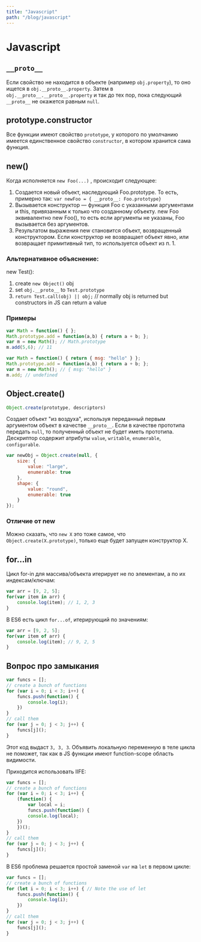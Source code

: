 ```yaml
---
title: "Javascript"
path: "/blog/javascript"
---
```

# Javascript

## `__proto__`

Если свойство не находится в объекте (например `obj.property`), то оно ищется в `obj.__proto__.property`. Затем в `obj.__proto__.__proto__.property` и так до тех пор, пока следующий `__proto__` не окажется равным `null`.

## prototype.constructor

Все функции имеют свойство `prototype`, у которого по умолчанию имеется единственное свойство `constructor`, в котором хранится сама функция.

## new()

Когда исполняется `new Foo(...)` , происходит следующее:

1. Создается новый объект, наследующий Foo.prototype. То есть, примерно так: `var newFoo = { __proto__: Foo.prototype}`
2. Вызывается конструктор — функция Foo с указанными аргументами и this, привязанным к только что созданному объекту. new Foo эквивалентно new Foo(), то есть если аргументы не указаны, Foo вызывается без аргументов.
3. Результатом выражения new становится объект, возвращенный конструктором. Если конструктор не возвращает объект явно, или возвращает примитивный тип, то используется объект из п. 1.

### Альтернативное объяснение:

new Test():

1. create `new Object()` obj
2. set `obj.__proto__` to `Test.prototype`
3. `return Test.call(obj) || obj;` // normally obj is returned but constructors in JS can return a value

### Примеры

```js
var Math = function() { };
Math.prototype.add = function(a,b) { return a + b; };
var m = new Math(); // Math.prototype
m.add(5,6); // 11
```

```js
var Math = function() { return { msg: "hello" } };
Math.prototype.add = function(a,b) { return a + b; };
var m = new Math(); // { msg: "hello" }
m.add; // undefined
```

## Object.create()

```js
Object.create(prototype, descriptors)
```

Создает объект "из воздуха", используя переданный первым аргументом объект в качестве `__proto__`. Если в качестве прототипа передать `null`, то полученный объект не будет иметь прототипа. Дескриптор содержит атрибуты `value`, `writable`, `enumerable`, `configurable`.

```js
var newObj = Object.create(null, {
    size: {
        value: "large",
        enumerable: true
    },
    shape: {
        value: "round",
        enumerable: true
    }
});
```

### Отличие от new

Можно сказать, что `new X` это тоже самое, что `Object.create(X.prototype)`, только еще будет запущен конструктор X.

## for...in

Цикл for-in для массива/объекта итерирует не по элементам, а по их индексам/ключам:

```js
var arr = [9, 2, 5];
for(var item in arr) {
    console.log(item); // 1, 2, 3
}
```

В ES6 есть цикл `for...of`, итерирующий по значениям:

```js
var arr = [9, 2, 5];
for(var item of arr) {
    console.log(item); // 9, 2, 5
}
```

## Вопрос про замыкания

```js
var funcs = [];
// create a bunch of functions
for (var i = 0; i < 3; i++) {
    funcs.push(function() {
        console.log(i);
    })
}
// call them
for (var j = 0; j < 3; j++) {
    funcs[j]();
}
```

Этот код выдаст `3, 3, 3`. Объявить локальную переменную в теле цикла не поможет, так как в JS функции имеют function-scope область видимости.

Приходится использовать IIFE:

```js
var funcs = [];
// create a bunch of functions
for (var i = 0; i < 3; i++) {
    (function() {
        var local = i;
        funcs.push(function() {
        console.log(local);
    })
    })();
}
// call them
for (var j = 0; j < 3; j++) {
    funcs[j]();
}
```

В ES6 проблема решается простой заменой `var` на `let` в первом цикле:

```js
var funcs = [];
// create a bunch of functions
for (let i = 0; i < 3; i++) { // Note the use of let
    funcs.push(function() {
        console.log(i);
    })
}
// call them
for (var j = 0; j < 3; j++) {
    funcs[j]();
}
```